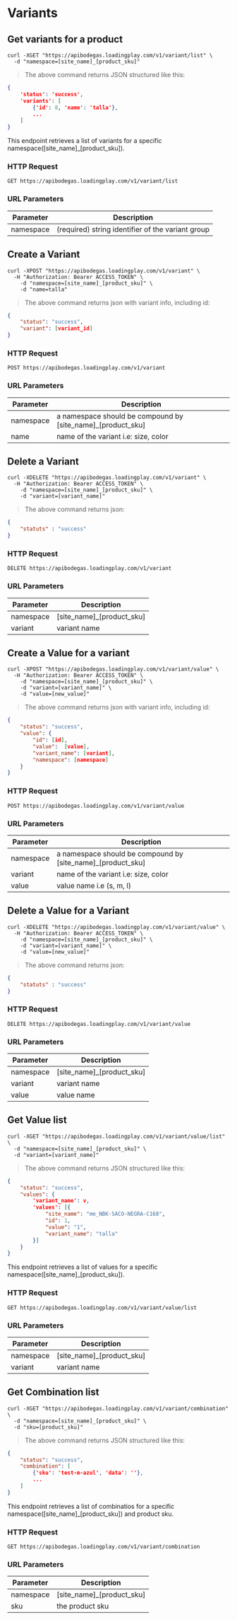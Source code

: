 # Variants

## Get variants for a product

```shell
curl -XGET "https://apibodegas.loadingplay.com/v1/variant/list" \
  -d "namespace=[site_name]_[product_sku]"
```

> The above command returns JSON structured like this:

```json
{
    'status': 'success', 
    'variants': [
        {'id': 8, 'name': 'talla'},
        ...
    ]
}
```

This endpoint retrieves a list of variants for a specific namespace([site_name]_[product_sku]).

### HTTP Request

`GET https://apibodegas.loadingplay.com/v1/variant/list`

### URL Parameters

Parameter | Description
--------- | -----------
namespace | (required) string identifier of the variant group

## Create a Variant

```shell
curl -XPOST "https://apibodegas.loadingplay.com/v1/variant" \
  -H "Authorization: Bearer ACCESS_TOKEN" \
    -d "namespace=[site_name]_[product_sku]" \
    -d "name=talla"
```

> The above command returns json with variant info, including id:

```json
{
    "status": "success",
    "variant": [variant_id]
}
```

### HTTP Request

`POST https://apibodegas.loadingplay.com/v1/variant`

### URL Parameters

Parameter | Description
--------- | -----------
namespace | a namespace should be compound by [site_name]_[product_sku]
name | name of the variant i.e: size, color

## Delete a Variant
```shell
curl -XDELETE "https://apibodegas.loadingplay.com/v1/variant" \
  -H "Authorization: Bearer ACCESS_TOKEN" \
    -d "namespace=[site_name]_[product_sku]" \
    -d "variant=[variant_name]"
```

> The above command returns json:

```json
{
    "statuts" : "success"
}
```

### HTTP Request

`DELETE https://apibodegas.loadingplay.com/v1/variant`

### URL Parameters

Parameter | Description
--------- | -----------
namespace | [site_name]_[product_sku]
variant | variant name

## Create a Value for a variant

```shell
curl -XPOST "https://apibodegas.loadingplay.com/v1/variant/value" \
  -H "Authorization: Bearer ACCESS_TOKEN" \
    -d "namespace=[site_name]_[product_sku]" \
    -d "variant=[variant_name]" \
    -d "value=[new_value]"
```

> The above command returns json with variant info, including id:

```json
{
    "status": "success",
    "value": {
        "id": [id],
        "value":  [value],
        "variant_name": [variant],
        "namespace": [namespace]
    }
}
```

### HTTP Request

`POST https://apibodegas.loadingplay.com/v1/variant/value`

### URL Parameters

Parameter | Description
--------- | -----------
namespace | a namespace should be compound by [site_name]_[product_sku]
variant | name of the variant i.e: size, color
value | value name i.e (s, m, l)

## Delete a Value for a Variant
```shell
curl -XDELETE "https://apibodegas.loadingplay.com/v1/variant/value" \
  -H "Authorization: Bearer ACCESS_TOKEN" \
    -d "namespace=[site_name]_[product_sku]" \
    -d "variant=[variant_name]" \
    -d "value=[new_value]"
```

> The above command returns json:

```json
{
    "statuts" : "success"
}
```

### HTTP Request

`DELETE https://apibodegas.loadingplay.com/v1/variant/value`

### URL Parameters

Parameter | Description
--------- | -----------
namespace | [site_name]_[product_sku]
variant | variant name
value | value name


## Get Value list

```shell
curl -XGET "https://apibodegas.loadingplay.com/v1/variant/value/list" \
  -d "namespace=[site_name]_[product_sku]" \
  -d "variant=[variant_name]"
```

> The above command returns JSON structured like this:

```json
{
    "status": "success",
    "values": {
        'variant_name': v,
        'values': [{
            "site_name": "me_NBK-SACO-NEGRA-C168", 
            "id": 1, 
            "value": "1", 
            "variant_name": "talla"
        }]
    }
}
```

This endpoint retrieves a list of values for a specific namespace([site_name]_[product_sku]).

### HTTP Request

`GET https://apibodegas.loadingplay.com/v1/variant/value/list`

### URL Parameters

Parameter | Description
--------- | -----------
namespace | [site_name]_[product_sku]
variant | variant name

## Get Combination list

```shell
curl -XGET "https://apibodegas.loadingplay.com/v1/variant/combination" \
  -d "namespace=[site_name]_[product_sku]" \
  -d "sku=[product_sku]"
```

> The above command returns JSON structured like this:

```json
{
    "status": "success",
    "combination": [
        {'sku': 'test-m-azul', 'data': ''},
        ...
    ]
}
```

This endpoint retrieves a list of combinatios for a specific namespace([site_name]_[product_sku]) and product sku.

### HTTP Request

`GET https://apibodegas.loadingplay.com/v1/variant/combination`

### URL Parameters

Parameter | Description
--------- | -----------
namespace | [site_name]_[product_sku]
sku | the product sku
